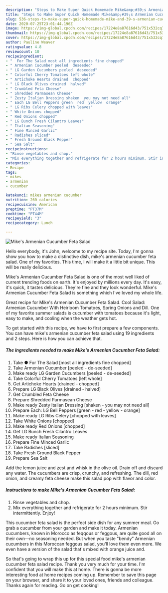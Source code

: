 ```yaml
---
description: "Steps to Make Super Quick Homemade Mike&amp;#39;s Armenian Cucumber Feta Salad"
title: "Steps to Make Super Quick Homemade Mike&amp;#39;s Armenian Cucumber Feta Salad"
slug: 536-steps-to-make-super-quick-homemade-mike-and-39-s-armenian-cucumber-feta-salad
date: 2020-07-25T23:01:44.196Z
image: https://img-global.cpcdn.com/recipes/17224e8a87616d43/751x532cq70/mikes-armenian-cucumber-feta-salad-recipe-main-photo.jpg
thumbnail: https://img-global.cpcdn.com/recipes/17224e8a87616d43/751x532cq70/mikes-armenian-cucumber-feta-salad-recipe-main-photo.jpg
cover: https://img-global.cpcdn.com/recipes/17224e8a87616d43/751x532cq70/mikes-armenian-cucumber-feta-salad-recipe-main-photo.jpg
author: Pauline Weaver
ratingvalue: 4.8
reviewcount: 10
recipeingredient:
- "  For The Salad most all ingredients fine chopped"
- " Armenian Cucumber peeled  deseeded"
- " LG Garden Cucumbers peeled  deseeded"
- " Colorful Cherry Tomatoes left whole"
- " Artichoke Hearts drained  chopped"
- " LG Black Olives drained  halved"
- " Crumbled Feta Cheese"
- " Shredded Parmasean Cheese"
- " Zesty Italian Dressing shaken  you may not need all"
- " Each LG Bell Peppers green  red  yellow  orange"
- " LG Ribs Celery chopped with leaves"
- " White Onions chopped"
- " Red Onions chopped"
- " LG Bunch Fresh Cilantro Leaves"
- " Italian Seasoning"
- " Fine Minced Garlic"
- " Radishes sliced"
- " Fresh Ground Black Pepper"
- " Sea Salt"
recipeinstructions:
- "Rinse vegetables and chop."
- "Mix everything together and refrigerate for 2 hours minimum. Stir intermittently. Enjoy!"
categories:
- Recipe
tags:
- mikes
- armenian
- cucumber

katakunci: mikes armenian cucumber 
nutrition: 260 calories
recipecuisine: American
preptime: "PT37M"
cooktime: "PT44M"
recipeyield: "3"
recipecategory: Lunch

---
```



![Mike&#39;s Armenian Cucumber Feta Salad](https://img-global.cpcdn.com/recipes/17224e8a87616d43/751x532cq70/mikes-armenian-cucumber-feta-salad-recipe-main-photo.jpg)

Hello everybody, it's John, welcome to my recipe site. Today, I'm gonna show you how to make a distinctive dish, mike&#39;s armenian cucumber feta salad. One of my favorites. This time, I will make it a little bit unique. This will be really delicious.

Mike&#39;s Armenian Cucumber Feta Salad is one of the most well liked of current trending foods on earth. It's enjoyed by millions every day. It's easy, it's quick, it tastes delicious. They're fine and they look wonderful. Mike&#39;s Armenian Cucumber Feta Salad is something which I've loved my whole life.

Great recipe for Mike&#39;s Armenian Cucumber Feta Salad. Cool Salad: Armenian Cucumber With Heirloom Tomatoes, Spring Onions and Dill. One of my favorite summer salads is cucumber with tomatoes because it&#39;s light, easy to make, and cooling when the weather gets hot.


To get started with this recipe, we have to first prepare a few components. You can have mike&#39;s armenian cucumber feta salad using 19 ingredients and 2 steps. Here is how you can achieve that.

<!--inarticleads1-->

##### The ingredients needed to make Mike&#39;s Armenian Cucumber Feta Salad:

1. Take  ● For The Salad [most all ingredients fine chopped]
1. Take  Armenian Cucumber [peeled - de-seeded]
1. Make ready  LG Garden Cucumbers [peeled - de-seeded]
1. Take  Colorful Cherry Tomatoes [left whole]
1. Get  Artichoke Hearts [drained - chopped]
1. Prepare  LG Black Olives [drained - halved]
1. Get  Crumbled Feta Cheese
1. Prepare  Shredded Parmasean Cheese
1. Make ready  Zesty Italian Dressing [shaken - you may not need all]
1. Prepare  Each: LG Bell Peppers [green - red - yellow - orange]
1. Make ready  LG Ribs Celery [chopped with leaves]
1. Take  White Onions [chopped]
1. Make ready  Red Onions [chopped]
1. Get  LG Bunch Fresh Cilantro Leaves
1. Make ready  Italian Seasoning
1. Prepare  Fine Minced Garlic
1. Take  Radishes [sliced]
1. Take  Fresh Ground Black Pepper
1. Prepare  Sea Salt


Add the lemon juice and zest and whisk in the olive oil. Drain off and discard any water. The cucumbers are crisp, crunchy, and refreshing. The dill, red onion, and creamy feta cheese make this salad pop with flavor and color. 

<!--inarticleads2-->

##### Instructions to make Mike&#39;s Armenian Cucumber Feta Salad:

1. Rinse vegetables and chop.
1. Mix everything together and refrigerate for 2 hours minimum. Stir intermittently. Enjoy!


This cucumber feta salad is the perfect side dish for any summer meal. Go grab a cucumber from your garden and make it today. Armenian cucumbers, known in Morocco as feqqous or feggous, are quite good all on their own—no seasoning needed. But when you taste &#34;bendy&#34; Armenian cucumbers in this Moroccan feggous salad, you&#39;ll love them even more. We even have a version of the salad that&#39;s mixed with orange juice and. 

So that's going to wrap this up for this special food mike&#39;s armenian cucumber feta salad recipe. Thank you very much for your time. I'm confident that you will make this at home. There is gonna be more interesting food at home recipes coming up. Remember to save this page on your browser, and share it to your loved ones, friends and colleague. Thanks again for reading. Go on get cooking!
